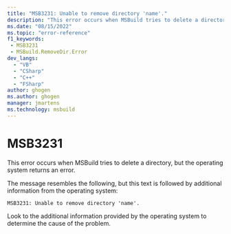 ```yaml
---
title: "MSB3231: Unable to remove directory 'name'."
description: "This error occurs when MSBuild tries to delete a directory, but the operating system returns an error."
ms.date: "08/15/2022"
ms.topic: "error-reference"
f1_keywords:
 - MSB3231
 - MSBuild.RemoveDir.Error
dev_langs:
  - "VB"
  - "CSharp"
  - "C++"
  - "FSharp"
author: ghogen
ms.author: ghogen
manager: jmartens
ms.technology: msbuild
---
```

# MSB3231

This error occurs when MSBuild tries to delete a directory, but the operating system returns an error.

The message resembles the following, but this text is followed by additional information from the operating system:

```output
MSB3231: Unable to remove directory 'name'.
```

Look to the additional information provided by the operating system to determine the cause of the problem.
